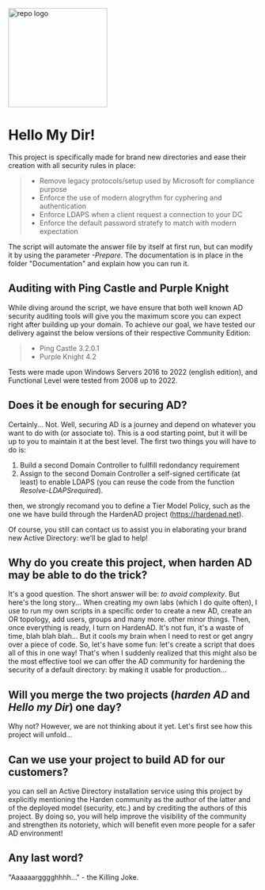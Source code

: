 <img src="https://github.com/LoicVeirman/Pimp-My-Directory/assets/85032445/0dc7aeeb-04b8-4c45-8d76-804ba9799c4f" alt="repo logo" width="200"/>

# Hello My Dir!

This project is specifically made for brand new directories and ease their creation with all security rules in place:
> - Remove legacy protocols/setup used by Microsoft for compliance purpose
> - Enforce the use of modern alogrythm for cyphering and authentication
> - Enforce LDAPS when a client request a connection to your DC 
> - Enforce the default password stratefy to match with modern expectation

The script will automate the answer file by itself at first run, but can modify it by using the parameter *-Prepare*.
The documentation is in place in the folder "Documentation" and explain how you can run it.

## Auditing with Ping Castle and Purple Knight
While diving around the script, we have ensure that both well known AD security auditing tools will give you the maximum score you can expect right after building up your domain. 
To achieve our goal, we have tested our delivery against the below versions of their respective Community Edition:
> - Ping Castle 3.2.0.1
> - Purple Knight 4.2 

Tests were made upon Windows Servers 2016 to 2022 (english edition), and Functional Level were tested from 2008 up to 2022.

## Does it be enough for securing AD?
Certainly... Not. Well, securing AD is a journey and depend on whatever you want to do with (or associate to). This is a ood starting point, but it will be up to you to maintain it at the best level.
The first two things you will have to do is:
1. Build a second Domain Controller to fullfill redondancy requirement
2. Assign to the second Domain Controller a self-signed certificate (at least) to enable LDAPS (you can reuse the code from the function *Resolve-LDAPSrequired*). 

then, we strongly recomand you to define a Tier Model Policy, such as the one we have build through the HardenAD project (https://hardenad.net).

Of course, you still can contact us to assist you in elaborating your brand new Active Directory: we'll be glad to help!

## Why do you create this project, when harden AD may be able to do the trick?
It's a good question. The short answer will be: *to avoid complexity*. But here's the long story...
When creating my own labs (which I do quite often), I use to run my own scripts in a specific order to create a new AD, create an OR topology, add users, groups and many more. other minor things. 
Then, once everything is ready, I turn on HardenAD. It's not fun, it's a waste of time, blah blah blah... But it cools my brain when I need to rest or get angry over a piece of code.
So, let's have some fun: let's create a script that does all of this in one way! 
That's when I suddenly realized that this might also be the most effective tool we can offer the AD community for hardening the security of a default directory: by making it usable for production...

## Will you merge the two projects (*harden AD* and *Hello my Dir*) one day?
Why not? However, we are not thinking about it yet. Let's first see how this project will unfold...

## Can we use your project to build AD for our customers?
you can sell an Active Directory installation service using this project by explicitly mentioning the Harden community as the author of the latter and of the deployed model (security, etc.) and by crediting the authors of this project. By doing so, you will help improve the visibility of the community and strengthen its notoriety, which will benefit even more people for a safer AD environment!

## Any last word?
"Aaaaaargggghhhh..." - the Killing Joke.